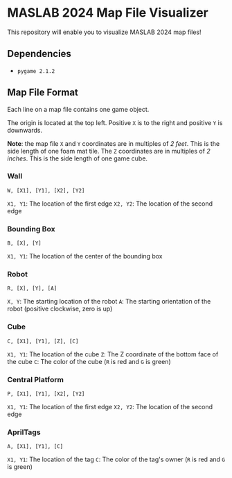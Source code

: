 # MASLAB 2024 Map File Visualizer

This repository will enable you to visualize MASLAB 2024 map files!

## Dependencies

- `pygame 2.1.2`

## Map File Format

Each line on a map file contains one game object.

The origin is located at the top left.  Positive `X` is to the right and
positive `Y` is downwards.

**Note**: the map file `X` and `Y` coordinates are in multiples of *2 feet*.
This is the side length of one foam mat tile.  The `Z` coordinates are in
multiples of *2 inches*.  This is the side length of one game cube.

### Wall

`W, [X1], [Y1], [X2], [Y2]`

`X1, Y1`: The location of the first edge
`X2, Y2`: The location of the second edge

### Bounding Box

`B, [X], [Y]`

`X1, Y1`: The location of the center of the bounding box

### Robot

`R, [X], [Y], [A]`

`X, Y`: The starting location of the robot
`A`: The starting orientation of the robot (positive clockwise, zero is up)

### Cube

`C, [X1], [Y1], [Z], [C]`

`X1, Y1`: The location of the cube
`Z`: The Z coordinate of the bottom face of the cube
`C`: The color of the cube (`R` is red and `G` is green)

### Central Platform

`P, [X1], [Y1], [X2], [Y2]`

`X1, Y1`: The location of the first edge
`X2, Y2`: The location of the second edge

### AprilTags

`A, [X1], [Y1], [C]`

`X1, Y1`: The location of the tag
`C`: The color of the tag's owner (`R` is red and `G` is green)
